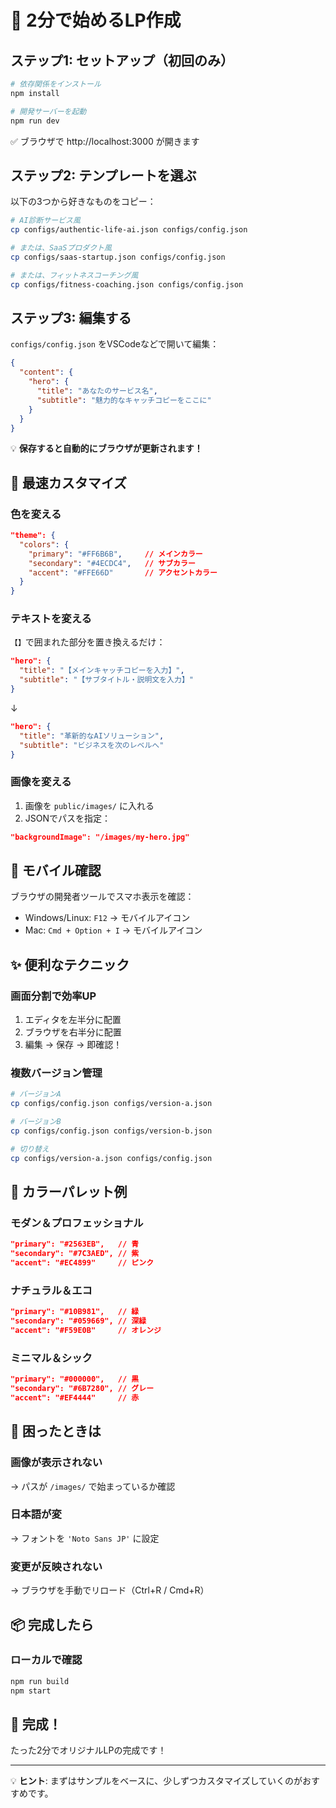 # 🚀 2分で始めるLP作成

## ステップ1: セットアップ（初回のみ）

```bash
# 依存関係をインストール
npm install

# 開発サーバーを起動
npm run dev
```

✅ ブラウザで http://localhost:3000 が開きます

## ステップ2: テンプレートを選ぶ

以下の3つから好きなものをコピー：

```bash
# AI診断サービス風
cp configs/authentic-life-ai.json configs/config.json

# または、SaaSプロダクト風
cp configs/saas-startup.json configs/config.json

# または、フィットネスコーチング風
cp configs/fitness-coaching.json configs/config.json
```

## ステップ3: 編集する

`configs/config.json` をVSCodeなどで開いて編集：

```json
{
  "content": {
    "hero": {
      "title": "あなたのサービス名",
      "subtitle": "魅力的なキャッチコピーをここに"
    }
  }
}
```

💡 **保存すると自動的にブラウザが更新されます！**

## 🎯 最速カスタマイズ

### 色を変える

```json
"theme": {
  "colors": {
    "primary": "#FF6B6B",     // メインカラー
    "secondary": "#4ECDC4",   // サブカラー
    "accent": "#FFE66D"       // アクセントカラー
  }
}
```

### テキストを変える

`【】`で囲まれた部分を置き換えるだけ：

```json
"hero": {
  "title": "【メインキャッチコピーを入力】",
  "subtitle": "【サブタイトル・説明文を入力】"
}
```

↓

```json
"hero": {
  "title": "革新的なAIソリューション",
  "subtitle": "ビジネスを次のレベルへ"
}
```

### 画像を変える

1. 画像を `public/images/` に入れる
2. JSONでパスを指定：

```json
"backgroundImage": "/images/my-hero.jpg"
```

## 📱 モバイル確認

ブラウザの開発者ツールでスマホ表示を確認：
- Windows/Linux: `F12` → モバイルアイコン
- Mac: `Cmd + Option + I` → モバイルアイコン

## ✨ 便利なテクニック

### 画面分割で効率UP

1. エディタを左半分に配置
2. ブラウザを右半分に配置
3. 編集 → 保存 → 即確認！

### 複数バージョン管理

```bash
# バージョンA
cp configs/config.json configs/version-a.json

# バージョンB
cp configs/config.json configs/version-b.json

# 切り替え
cp configs/version-a.json configs/config.json
```

## 🎨 カラーパレット例

### モダン＆プロフェッショナル
```json
"primary": "#2563EB",   // 青
"secondary": "#7C3AED", // 紫
"accent": "#EC4899"     // ピンク
```

### ナチュラル＆エコ
```json
"primary": "#10B981",   // 緑
"secondary": "#059669", // 深緑
"accent": "#F59E0B"     // オレンジ
```

### ミニマル＆シック
```json
"primary": "#000000",   // 黒
"secondary": "#6B7280", // グレー
"accent": "#EF4444"     // 赤
```

## 🚨 困ったときは

### 画像が表示されない
→ パスが `/images/` で始まっているか確認

### 日本語が変
→ フォントを `'Noto Sans JP'` に設定

### 変更が反映されない
→ ブラウザを手動でリロード（Ctrl+R / Cmd+R）

## 📦 完成したら

### ローカルで確認
```bash
npm run build
npm start
```

## 🎉 完成！

たった2分でオリジナルLPの完成です！

---

💡 **ヒント**: まずはサンプルをベースに、少しずつカスタマイズしていくのがおすすめです。
